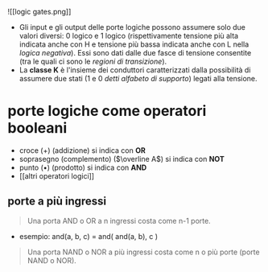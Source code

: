 
![[logic gates.png]]
- Gli input e gli output delle porte logiche possono assumere solo due valori diversi: 0 logico e 1 logico (rispettivamente tensione più alta indicata anche con H e tensione più bassa indicata anche con L nella *logica negativa*). Essi sono dati dalle due fasce di tensione consentite (tra le quali ci sono le *regioni di transizione*).
- La **classe K** è l'insieme dei conduttori caratterizzati dalla possibilità di assumere due stati (1 e 0  *detti alfabeto di supporto*) legati alla tensione.
# porte logiche come operatori booleani
- croce ($+$) (addizione) si indica con **OR**
- soprasegno (complemento) ($\overline A$) si indica con **NOT**
- punto ($\bullet$) (prodotto) si indica con **AND**
- [[altri operatori logici]]
## porte a più ingressi
> Una porta AND o OR a n ingressi costa come n-1 porte.
- esempio: and(a, b, c) = and( and(a, b), c )
> Una porta NAND o NOR a più ingressi costa come n o più porte (porte NAND o NOR).
